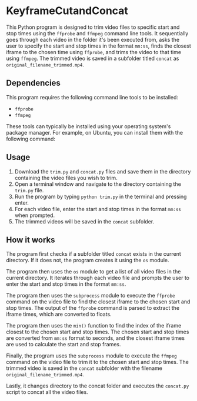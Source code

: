 # KeyframeCutandConcat

This Python program is designed to trim video files to specific start and stop times using the `ffprobe` and `ffmpeg` command line tools. It sequentially goes through each video in the folder it's been executed from, asks the user to specify the start and stop times in the format `mm:ss`, finds the closest iframe to the chosen time using `ffprobe`, and trims the video to that time using `ffmpeg`. The trimmed video is saved in a subfolder titled `concat` as `original_filename_trimmed.mp4`.

## Dependencies

This program requires the following command line tools to be installed:

- `ffprobe`
- `ffmpeg`

These tools can typically be installed using your operating system's package manager. For example, on Ubuntu, you can install them with the following command:


## Usage

1. Download the `trim.py` and `concat.py` files and save them in the directory containing the video files you wish to trim.
2. Open a terminal window and navigate to the directory containing the `trim.py` file.
3. Run the program by typing `python trim.py` in the terminal and pressing enter.
4. For each video file, enter the start and stop times in the format `mm:ss` when prompted.
5. The trimmed videos will be saved in the `concat` subfolder.

## How it works

The program first checks if a subfolder titled `concat` exists in the current directory. If it does not, the program creates it using the `os` module.

The program then uses the `os` module to get a list of all video files in the current directory. It iterates through each video file and prompts the user to enter the start and stop times in the format `mm:ss`.

The program then uses the `subprocess` module to execute the `ffprobe` command on the video file to find the closest iframe to the chosen start and stop times. The output of the `ffprobe` command is parsed to extract the iframe times, which are converted to floats.

The program then uses the `min()` function to find the index of the iframe closest to the chosen start and stop times. The chosen start and stop times are converted from `mm:ss` format to seconds, and the closest iframe times are used to calculate the start and stop frames.

Finally, the program uses the `subprocess` module to execute the `ffmpeg` command on the video file to trim it to the chosen start and stop times. The trimmed video is saved in the `concat` subfolder with the filename `original_filename_trimmed.mp4`.

Lastly, it changes directory to the concat folder and executes the `concat.py` script to concat all the video files.
